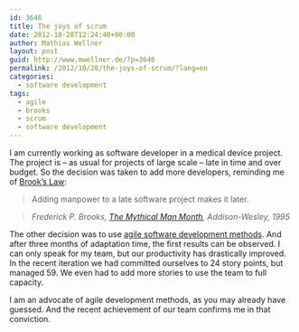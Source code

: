 ```yaml
---
id: 3646
title: The joys of scrum
date: 2012-10-28T12:24:40+00:00
author: Mathias Wellner
layout: post
guid: http://www.mwellner.de/?p=3646
permalink: /2012/10/28/the-joys-of-scrum/?lang=en
categories:
  - software development
tags:
  - agile
  - brooks
  - scrum
  - software development
---
```

I am currently working as software developer in a medical device project. The project is &ndash; as usual for projects of large scale &ndash; late in time and over budget. So the decision was taken to add more developers, reminding me of [Brook&#8217;s Law](http://en.wikipedia.org/wiki/Brooks%27s_law):

> Adding manpower to a late software project makes it later.
  
> _Frederick P. Brooks, [The Mythical Man Month](http://en.wikipedia.org/wiki/The_Mythical_Man-Month), Addison-Wesley, 1995_ 

The other decision was to use [agile software development methods](http://en.wikipedia.org/wiki/Agile_software_development). And after three months of adaptation time, the first results can be observed. I can only speak for my team, but our productivity has drastically improved. In the recent iteration we had committed ourselves to 24 story points, but managed 59. We even had to add more stories to use the team to full capacity. 

I am an advocate of agile development methods, as you may already have guessed. And the recent achievement of our team confirms me in that conviction.